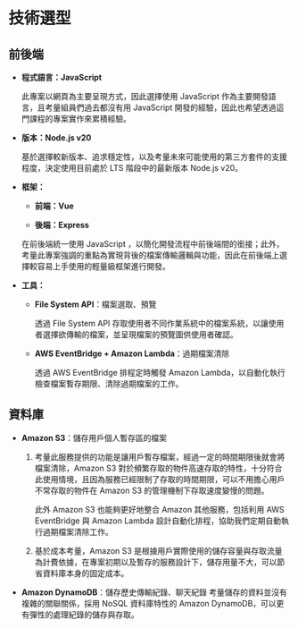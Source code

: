 # 技術選型

## 前後端

- **程式語言：JavaScript**

  此專案以網頁為主要呈現方式，因此選擇使用 JavaScript 作為主要開發語言，且考量組員們過去都沒有用 JavaScript 開發的經驗，因此也希望透過這門課程的專案實作來累積經驗。

- **版本：Node.js v20**

  基於選擇較新版本、追求穩定性，以及考量未來可能使用的第三方套件的支援程度，決定使用目前處於 LTS 階段中的最新版本 Node.js v20。

- **框架：**

  - **前端：Vue**

  - **後端：Express**

  在前後端統一使用 JavaScript ，以簡化開發流程中前後端間的銜接；此外，考量此專案強調的重點為實現背後的檔案傳輸邏輯與功能，因此在前後端上選擇較容易上手使用的輕量級框架進行開發。

- **工具：**

  - **File System API**：檔案選取、預覽

    透過 File System API 存取使用者不同作業系統中的檔案系統，以讓使用者選擇欲傳輸的檔案，並呈現檔案的預覽圖供使用者確認。

  - **AWS EventBridge + Amazon Lambda**：過期檔案清除

    透過 AWS EventBridge 排程定時觸發 Amazon Lambda，以自動化執行檢查檔案暫存期限、清除過期檔案的工作。

## 資料庫

- **Amazon S3**：儲存用戶個人暫存區的檔案

  1. 考量此服務提供的功能是讓用戶暫存檔案，經過一定的時間期限後就會將檔案清除，Amazon S3 對於頻繁存取的物件高速存取的特性，十分符合此使用情境，且因為服務已經限制了存取的時間期限，可以不用擔心用戶不常存取的物件在 Amazon S3 的管理機制下存取速度變慢的問題。

     此外 Amazon S3 也能夠更好地整合 Amazon 其他服務，包括利用 AWS EventBridge 與 Amazon Lambda 設計自動化排程，協助我們定期自動執行過期檔案清除工作。

  2. 基於成本考量，Amazon S3 是根據用戶實際使用的儲存容量與存取流量為計費依據，在專案初期以及暫存的服務設計下，儲存用量不大，可以節省資料庫本身的固定成本。

- **Amazon DynamoDB**：儲存歷史傳輸紀錄、聊天紀錄
  考量儲存的資料並沒有複雜的關聯關係，採用 NoSQL 資料庫特性的 Amazon DynamoDB，可以更有彈性的處理紀錄的儲存與存取。
